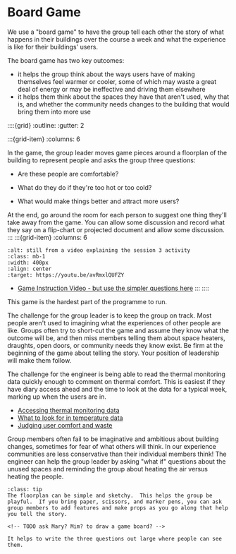 # Board Game

We use a "board game" to have the group tell each other the story of what happens in their buildings over the course a week and what the experience is like for their buildings' users.  

The board game has two key outcomes:  

- it helps the group think about the ways users have of making themselves feel warmer or cooler, some of which may waste a great deal of energy or may be ineffective and driving them elsewhere
- it helps them think about the spaces they have that aren't used, why that is, and whether the community needs changes to the building that would bring them into more use


::::{grid} 
:outline:
:gutter: 2


:::{grid-item} 
:columns: 6

In the game, the group leader moves game pieces around a floorplan of the building to represent people and asks the group three questions:

- Are these people are comfortable?

- What do they do if they're too hot or too cold?

- What would make things better and attract more users?  

At the end, go around the room for each person to suggest one thing they'll take away from the game.  You can allow some discussion and record what they say on a flip-chart or projected document and allow some discussion.  
:::
:::{grid-item} 
:columns: 6

   <!-- TODO redo the video -->


```{image} /images/session3activity-thumb.png
:alt: still from a video explaining the session 3 activity
:class: mb-1
:width: 400px
:align: center
:target: https://youtu.be/avRmxlQUFZY
```

   - [Game Instruction Video - but use the simpler questions here](https://youtu.be/avRmxlQUFZY)
:::
::::




This game is the hardest part of the programme to run.

The challenge for the group leader is to keep the group on track.  Most people aren't used to imagining what the experiences of other people are like.  Groups often try to short-cut the game and assume they know what the outcome will be, and then miss members telling them about space heaters, draughts, open doors, or community needs they know exist.   Be firm at the beginning of the game about telling the story.  Your position of leadership will make them follow.

The challenge for the engineer is being able to read the thermal monitoring data quickly enough to comment on thermal comfort.  This is easiest if they have diary access ahead and the time to look at the data for a typical week, marking up when the users are in.

- [Accessing thermal monitoring data](accessing-data)
- [What to look for in temperature data](working-with-data)
- [Judging user comfort and waste](judging-user-comfort)

Group members often fail to be imaginative and ambitious about building changes, sometimes for fear of what others will think.  In our experience communities are less conservative than their individual members think!  The engineer can help the group leader by asking "what if" questions about the unused spaces and reminding the group about heating the air versus heating the people.


```{admonition} Game tips
:class: tip
The floorplan can be simple and sketchy.  This helps the group be playful.  If you bring paper, scissors, and marker pens, you can ask group members to add features and make props as you go along that help you tell the story.

<!-- TODO ask Mary? Mim? to draw a game board? -->

It helps to write the three questions out large where people can see them.

```





 